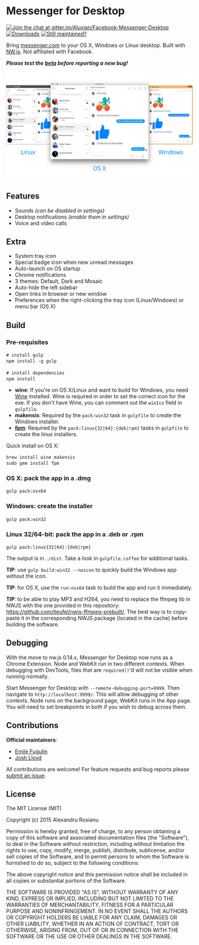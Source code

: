 # Messenger for Desktop

<!-- [(Looking for Maintainers)](https://github.com/Aluxian/Facebook-Messenger-Desktop/issues/407) -->

[![Join the chat at gitter.im/Aluxian/Facebook-Messenger-Desktop](https://badges.gitter.im/Join%20Chat.svg)](https://gitter.im/Aluxian/Facebook-Messenger-Desktop?utm_source=badge&utm_medium=badge&utm_campaign=pr-badge&utm_content=badge)
[![Downloads](https://img.shields.io/github/downloads/Aluxian/Facebook-Messenger-Desktop/total.svg)](https://github.com/Aluxian/Facebook-Messenger-Desktop/releases/latest)
[![Still maintained?](https://img.shields.io/maintenance/yes/2016.svg)](https://github.com/Aluxian/Facebook-Messenger-Desktop/issues/407)

Bring [messenger.com](https://messenger.com) to your OS X, Windows or Linux desktop. Built with [NW.js](http://nwjs.io/). Not affiliated with Facebook.

***Please test the [beta](https://github.com/Aluxian/Facebook-Messenger-Desktop/releases/tag/v1.5.0-beta.1) before reporting a new bug!***

![Cross-platform screenshot](screenshot.png)

## Features

* Sounds *(can be disabled in settings)*
* Desktop notifications *(enable them in settings)*
* Voice and video calls

## Extra

* System tray icon
* Special badge icon when new unread messages
* Auto-launch on OS startup
* Chrome notifications
* 3 themes: Default, Dark and Mosaic
* Auto-hide the left sidebar
* Open links in browser or new window
* Preferences when the right-clicking the tray icon (Linux/Windows) or menu bar (OS X)

## Build

### Pre-requisites

    # install gulp
    npm install -g gulp

    # install dependencies
    npm install

* **wine**: If you're on OS X/Linux and want to build for Windows, you need [Wine](http://winehq.org/) installed. Wine is required in order
to set the correct icon for the exe. If you don't have Wine, you can comment out the `winIco` field in `gulpfile`.
* **makensis**: Required by the `pack:win32` task in `gulpfile` to create the Windows installer.
* [**fpm**](https://github.com/jordansissel/fpm): Required by the `pack:linux{32|64}:{deb|rpm}` tasks in `gulpfile` to create the linux installers.

Quick install on OS X:

    brew install wine makensis
    sudo gem install fpm

### OS X: pack the app in a .dmg

    gulp pack:osx64

### Windows: create the installer

    gulp pack:win32

### Linux 32/64-bit: pack the app in a .deb or .rpm

    gulp pack:linux{32|64}:{deb|rpm}

The output is in `./dist`. Take a look in `gulpfile.coffee` for additional tasks.

**TIP**: use `gulp build:win32 --noicon` to quickly build the Windows app without the icon.

**TIP**: for OS X, use the `run:osx64` task to build the app and run it immediately.

**TIP**: to be able to play MP3 and H264, you need to replace the ffmpeg lib in NWJS with the one provided in this repository: https://github.com/iteufel/nwjs-ffmpeg-prebuilt/. The best way is to copy-paste it in the corresponding NWJS package (located in the cache) before building the software.

## Debugging

With the move to nw.js 0.14.x, Messenger for Desktop now runs as a Chrome Extension. Node and WebKit run in two different contexts. When debugging
with DevTools, files that are `required()`'d will not be visible when running normally. 

Start Messenger for Desktop with `--remote-debugging-port=9999`. Then navigate to `http://localhost:9999/`. This will allow debugging of other contexts.
Node runs on the background page, WebKit runs in the App page. You will need to set breakpoints in both if you wish to debug across them.

## Contributions

**Official maintainers**:
* [Emile Fugulin](https://github.com/sytten)
* [Josh Lloyd](https://github.com/nevercast)

All contributions are welcome! For feature requests and bug reports please [submit an issue](https://github.com/Aluxian/Facebook-Messenger-Desktop/issues).

## License

The MIT License (MIT)

Copyright (c) 2015 Alexandru Rosianu

Permission is hereby granted, free of charge, to any person obtaining a copy
of this software and associated documentation files (the "Software"), to deal
in the Software without restriction, including without limitation the rights
to use, copy, modify, merge, publish, distribute, sublicense, and/or sell
copies of the Software, and to permit persons to whom the Software is
furnished to do so, subject to the following conditions:

The above copyright notice and this permission notice shall be included in all
copies or substantial portions of the Software.

THE SOFTWARE IS PROVIDED "AS IS", WITHOUT WARRANTY OF ANY KIND, EXPRESS OR
IMPLIED, INCLUDING BUT NOT LIMITED TO THE WARRANTIES OF MERCHANTABILITY,
FITNESS FOR A PARTICULAR PURPOSE AND NONINFRINGEMENT. IN NO EVENT SHALL THE
AUTHORS OR COPYRIGHT HOLDERS BE LIABLE FOR ANY CLAIM, DAMAGES OR OTHER
LIABILITY, WHETHER IN AN ACTION OF CONTRACT, TORT OR OTHERWISE, ARISING FROM,
OUT OF OR IN CONNECTION WITH THE SOFTWARE OR THE USE OR OTHER DEALINGS IN THE
SOFTWARE.
